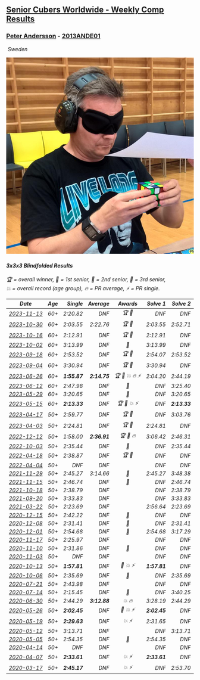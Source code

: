 <style>table {white-space: nowrap;}</style>
<link rel="stylesheet" type="text/css" href="/scw-comp/css/flags.css" />

## [Senior Cubers Worldwide - Weekly Comp Results](/scw-comp/results/)
### [Peter Andersson](README.md) - [2013ANDE01](https://www.worldcubeassociation.org/persons/2013ANDE01?event=333bf)

<i class="flag flag-SE" />&nbsp;Sweden

![Peter Andersson](1485629308.png)

#### 3x3x3 Blindfolded Results

<span style="white-space: nowrap;">🏆 = overall winner</span>, <span style="white-space: nowrap;">🥇 = 1st senior</span>, <span style="white-space: nowrap;">🥈 = 2nd senior</span>, <span style="white-space: nowrap;">🥉 = 3rd senior</span>, <span style="white-space: nowrap;">💥 = overall record (age group)</span>, <span style="white-space: nowrap;">🔥 = PR average</span>, <span style="white-space: nowrap;">⚡ = PR single</span>.

| Date | Age | Single | Average | Awards | Solve 1 | Solve 2 | Solve 3 | Video |
| :--: | :--: | --: | --: | :--: | --: | --: | --: | :-- |
| [2023-11-13](../../results/2023-11-13/333bf.md) | 60+ | 2:20.82 | DNF | 🏆 🥇 | DNF | DNF | 2:20.82 | [Desktop](https://www.facebook.com/events/359802903179092/permalink/361650189661030) / [Mobile](https://m.facebook.com/events/359802903179092?view=permalink&id=361650189661030) |
| [2023-10-30](../../results/2023-10-30/333bf.md) | 60+ | 2:03.55 | 2:22.76 | 🏆 🥇 | 2:03.55 | 2:52.71 | 2:12.01 | [Desktop](https://www.facebook.com/events/1030519728373871/permalink/1033406374751873) / [Mobile](https://m.facebook.com/events/1030519728373871?view=permalink&id=1033406374751873) |
| [2023-10-16](../../results/2023-10-16/333bf.md) | 60+ | 2:12.91 | DNF | 🏆 🥇 | 2:12.91 | DNF | 2:52.84 | [Desktop](https://www.facebook.com/events/637374055147584/permalink/638199278398395) / [Mobile](https://m.facebook.com/events/637374055147584?view=permalink&id=638199278398395) |
| [2023-10-02](../../results/2023-10-02/333bf.md) | 60+ | 3:13.99 | DNF | 🥈 | 3:13.99 | DNF | DNF | [Desktop](https://www.facebook.com/events/838872687904576/permalink/844121424046369) / [Mobile](https://m.facebook.com/events/838872687904576?view=permalink&id=844121424046369) |
| [2023-09-18](../../results/2023-09-18/333bf.md) | 60+ | 2:53.52 | DNF | 🏆 🥇 | 2:54.07 | 2:53.52 | DNF | [Desktop](https://www.facebook.com/events/268121109391896/permalink/275777855292888) / [Mobile](https://m.facebook.com/events/268121109391896?view=permalink&id=275777855292888) |
| [2023-09-04](../../results/2023-09-04/333bf.md) | 60+ | 3:30.94 | DNF | 🏆 🥇 | 3:30.94 | DNF | DNF | [Desktop](https://www.facebook.com/events/629375342596936/permalink/632781182256352) / [Mobile](https://m.facebook.com/events/629375342596936?view=permalink&id=632781182256352) |
| [2023-06-26](../../results/2023-06-26/333bf.md) | 60+ | **1:55.87** | **2:14.75** | 🏆 🥇 💥 🔥 ⚡ | 2:04.20 | 2:44.19 | **1:55.87** | [Desktop](https://www.facebook.com/events/1347875969094200/permalink/1350116248870172) / [Mobile](https://m.facebook.com/events/1347875969094200?view=permalink&id=1350116248870172) |
| [2023-06-12](../../results/2023-06-12/333bf.md) | 60+ | 2:47.98 | DNF | 🥇 | DNF | 3:25.40 | 2:47.98 | [Desktop](https://www.facebook.com/events/1215614055818994/permalink/1217513038962429) / [Mobile](https://m.facebook.com/events/1215614055818994?view=permalink&id=1217513038962429) |
| [2023-05-29](../../results/2023-05-29/333bf.md) | 60+ | 3:20.65 | DNF | 🥈 | DNF | 3:20.65 | DNF | [Desktop](https://www.facebook.com/events/1006326390733395/permalink/1008327693866598) / [Mobile](https://m.facebook.com/events/1006326390733395?view=permalink&id=1008327693866598) |
| [2023-05-15](../../results/2023-05-15/333bf.md) | 60+ | **2:13.33** | DNF | 🏆 🥇 💥 ⚡ | DNF | **2:13.33** | 2:40.38 | [Desktop](https://www.facebook.com/events/179341611736618/permalink/182220211448758) / [Mobile](https://m.facebook.com/events/179341611736618?view=permalink&id=182220211448758) |
| [2023-04-17](../../results/2023-04-17/333bf.md) | 50+ | 2:59.77 | DNF | 🏆 🥇 | DNF | 3:03.76 | 2:59.77 | [Desktop](https://www.facebook.com/events/2430055143829888/permalink/2433144606854275) / [Mobile](https://m.facebook.com/events/2430055143829888?view=permalink&id=2433144606854275) |
| [2023-04-03](../../results/2023-04-03/333bf.md) | 50+ | 2:24.81 | DNF | 🏆 🥇 | 2:24.81 | DNF | DNF | [Desktop](https://www.facebook.com/events/6012958745461099/permalink/6049264905163816) / [Mobile](https://m.facebook.com/events/6012958745461099?view=permalink&id=6049264905163816) |
| [2022-12-12](../../results/2022-12-12/333bf.md) | 50+ | 1:58.00 | **2:36.91** | 🏆 🥇 🔥 | 3:06.42 | 2:46.31 | 1:58.00 | [Desktop](https://www.facebook.com/events/872606603911817/permalink/875026150336529) / [Mobile](https://m.facebook.com/events/872606603911817?view=permalink&id=875026150336529) |
| [2022-10-03](../../results/2022-10-03/333bf.md) | 50+ | 2:35.44 | DNF | 🥈 | DNF | 2:35.44 | DNF | [Desktop](https://www.facebook.com/events/470841368325055/permalink/478268987582293) / [Mobile](https://m.facebook.com/events/470841368325055?view=permalink&id=478268987582293) |
| [2022-04-18](../../results/2022-04-18/333bf.md) | 50+ | 2:38.87 | DNF | 🏆 🥇 | DNF | DNF | 2:38.87 | [Desktop](https://www.facebook.com/events/564968054789422/permalink/565916048027956) / [Mobile](https://m.facebook.com/events/564968054789422?view=permalink&id=565916048027956) |
| [2022-04-04](../../results/2022-04-04/333bf.md) | 50+ | DNF | DNF |  | DNF | DNF | DNF | [Desktop](https://www.facebook.com/events/511415497292445/permalink/517225593378102) / [Mobile](https://m.facebook.com/events/511415497292445?view=permalink&id=517225593378102) |
| [2021-11-29](../../results/2021-11-29/333bf.md) | 50+ | 2:45.27 | 3:14.66 | 🥈 | 2:45.27 | 3:48.38 | 3:10.34 | [Desktop](https://www.facebook.com/events/413306813768770/permalink/418128443286607) / [Mobile](https://m.facebook.com/events/413306813768770?view=permalink&id=418128443286607) |
| [2021-11-15](../../results/2021-11-15/333bf.md) | 50+ | 2:46.74 | DNF | 🥉 | DNF | 2:46.74 | DNF | [Desktop](https://www.facebook.com/events/686381828925322/permalink/689588665271305) / [Mobile](https://m.facebook.com/events/686381828925322?view=permalink&id=689588665271305) |
| [2021-10-18](../../results/2021-10-18/333bf.md) | 50+ | 2:38.79 | DNF |  | DNF | 2:38.79 | DNF | [Desktop](https://www.facebook.com/events/307788960729409/permalink/311423070365998) / [Mobile](https://m.facebook.com/events/307788960729409?view=permalink&id=311423070365998) |
| [2021-09-20](../../results/2021-09-20/333bf.md) | 50+ | 3:33.83 | DNF |  | DNF | 3:33.83 | DNF | [Desktop](https://www.facebook.com/events/161657459452919/permalink/168977478720917) / [Mobile](https://m.facebook.com/events/161657459452919?view=permalink&id=168977478720917) |
| [2021-03-22](../../results/2021-03-22/333bf.md) | 50+ | 2:23.69 | DNF |  | 2:56.64 | 2:23.69 | DNF | [Desktop](https://www.facebook.com/events/351132469547749/permalink/351452462849083) / [Mobile](https://m.facebook.com/events/351132469547749?view=permalink&id=351452462849083) |
| [2020-12-15](../../results/2020-12-15/333bf.md) | 50+ | 2:42.22 | DNF | 🥉 | DNF | DNF | 2:42.22 | [Desktop](https://www.facebook.com/events/732335260998911/permalink/735808980651539) / [Mobile](https://m.facebook.com/events/732335260998911?view=permalink&id=735808980651539) |
| [2020-12-08](../../results/2020-12-08/333bf.md) | 50+ | 2:31.41 | DNF | 🥈 | DNF | 2:31.41 | DNF | [Desktop](https://www.facebook.com/events/672444916797296/permalink/672999773408477) / [Mobile](https://m.facebook.com/events/672444916797296?view=permalink&id=672999773408477) |
| [2020-12-01](../../results/2020-12-01/333bf.md) | 50+ | 2:54.68 | DNF | 🥈 | 2:54.68 | 3:17.29 | DNF | [Desktop](https://www.facebook.com/events/200499568213598/permalink/201197981477090) / [Mobile](https://m.facebook.com/events/200499568213598?view=permalink&id=201197981477090) |
| [2020-11-17](../../results/2020-11-17/333bf.md) | 50+ | 2:25.97 | DNF |  | DNF | DNF | 2:25.97 | [Desktop](https://www.facebook.com/events/475710776737006/permalink/477153619926055) / [Mobile](https://m.facebook.com/events/475710776737006?view=permalink&id=477153619926055) |
| [2020-11-10](../../results/2020-11-10/333bf.md) | 50+ | 2:31.86 | DNF | 🥉 | DNF | DNF | 2:31.86 | [Desktop](https://www.facebook.com/events/971009923382676/permalink/971738499976485) / [Mobile](https://m.facebook.com/events/971009923382676?view=permalink&id=971738499976485) |
| [2020-11-03](../../results/2020-11-03/333bf.md) | 50+ | DNF | DNF |  | DNF | DNF | DNF | [Desktop](https://www.facebook.com/events/2761297674142255/permalink/2762780757327280) / [Mobile](https://m.facebook.com/events/2761297674142255?view=permalink&id=2762780757327280) |
| [2020-10-13](../../results/2020-10-13/333bf.md) | 50+ | **1:57.81** | DNF | 🥉 💥 ⚡ | **1:57.81** | DNF | 3:15.97 | [Desktop](https://www.facebook.com/events/773544990104744/permalink/775660216559888) / [Mobile](https://m.facebook.com/events/773544990104744?view=permalink&id=775660216559888) |
| [2020-10-06](../../results/2020-10-06/333bf.md) | 50+ | 2:35.69 | DNF | 🥇 | DNF | 2:35.69 | 2:43.31 | [Desktop](https://www.facebook.com/events/1046370112467687/permalink/1048355432269155) / [Mobile](https://m.facebook.com/events/1046370112467687?view=permalink&id=1048355432269155) |
| [2020-07-21](../../results/2020-07-21/333bf.md) | 50+ | 2:43.98 | DNF |  | DNF | DNF | 2:43.98 | [Desktop](https://www.facebook.com/events/2616944261905493/permalink/2621913938075192) / [Mobile](https://m.facebook.com/events/2616944261905493?view=permalink&id=2621913938075192) |
| [2020-07-14](../../results/2020-07-14/333bf.md) | 50+ | 2:15.45 | DNF | 🥈 | DNF | 3:40.25 | 2:15.45 | [Desktop](https://www.facebook.com/events/2796452740585923/permalink/2797842793780251) / [Mobile](https://m.facebook.com/events/2796452740585923?view=permalink&id=2797842793780251) |
| [2020-06-30](../../results/2020-06-30/333bf.md) | 50+ | 2:44.29 | **3:12.88** | 💥 🔥 | 3:28.19 | 2:44.29 | 3:26.17 | [Desktop](https://www.facebook.com/events/348465022802357/permalink/349204916061701) / [Mobile](https://m.facebook.com/events/348465022802357?view=permalink&id=349204916061701) |
| [2020-05-26](../../results/2020-05-26/333bf.md) | 50+ | **2:02.45** | DNF | 🥈 💥 ⚡ | **2:02.45** | DNF | DNF | [Desktop](https://www.facebook.com/events/1531820936993798/permalink/1533584773484081) / [Mobile](https://m.facebook.com/events/1531820936993798?view=permalink&id=1533584773484081) |
| [2020-05-19](../../results/2020-05-19/333bf.md) | 50+ | **2:29.63** | DNF | 💥 ⚡ | 2:31.65 | DNF | **2:29.63** | [Desktop](https://www.facebook.com/events/2608037409484307/permalink/2612070462414335) / [Mobile](https://m.facebook.com/events/2608037409484307?view=permalink&id=2612070462414335) |
| [2020-05-12](../../results/2020-05-12/333bf.md) | 50+ | 3:13.71 | DNF |  | DNF | 3:13.71 | DNF | [Desktop](https://www.facebook.com/events/367340484222677/permalink/370714047218654) / [Mobile](https://m.facebook.com/events/367340484222677?view=permalink&id=370714047218654) |
| [2020-05-05](../../results/2020-05-05/333bf.md) | 50+ | 2:54.35 | DNF | 🥉 | 2:54.35 | DNF | DNF | [Desktop](https://www.facebook.com/events/2624652641189887/permalink/2628335504154934) / [Mobile](https://m.facebook.com/events/2624652641189887?view=permalink&id=2628335504154934) |
| [2020-04-14](../../results/2020-04-14/333bf.md) | 50+ | DNF | DNF |  | DNF | DNF | DNF | |
| [2020-04-07](../../results/2020-04-07/333bf.md) | 50+ | **2:33.61** | DNF | 💥 ⚡ | **2:33.61** | DNF | DNF | [Desktop](https://www.facebook.com/events/258196271885699/permalink/258475051857821) / [Mobile](https://m.facebook.com/events/258196271885699?view=permalink&id=258475051857821) |
| [2020-03-17](../../results/2020-03-17/333bf.md) | 50+ | **2:45.17** | DNF | 💥 ⚡ | DNF | 2:53.70 | **2:45.17** | [Desktop](https://www.facebook.com/events/616010612582835/permalink/617557405761489) / [Mobile](https://m.facebook.com/events/616010612582835?view=permalink&id=617557405761489) |


<!-- Global site tag (gtag.js) - Google Analytics -->
<script async src="https://www.googletagmanager.com/gtag/js?id=UA-86348435-3"></script>
<script>window.dataLayer = window.dataLayer || []; function gtag() {dataLayer.push(arguments);} gtag('js', new Date()); gtag('config', 'UA-86348435-3');</script>
